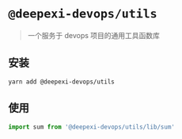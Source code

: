 # `@deepexi-devops/utils`

> 一个服务于 devops 项目的通用工具函数库

## 安装

```shell
yarn add @deepexi-devops/utils
```

## 使用

```js
import sum from '@deepexi-devops/utils/lib/sum'
```
